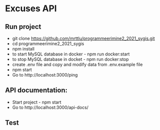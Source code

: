 # Excuses API

## Run project
* git clone https://github.com/mrttlu/programmeerimine2_2021_sygis.git
* cd programmeerimine2_2021_sygis
* npm install
* to start MySQL database in docker - npm run docker:start
* to stop MySQL database in docket - npm run docker:stop
* create .env file and copy and modify data from .env.example file
* npm start
* Go to http://localhost:3000/ping

## API documentation:
* Start project - npm start
* Go to http://localhost:3000/api-docs/

## Test